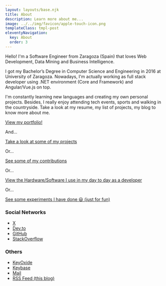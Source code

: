 ```yaml
---
layout: layouts/base.njk
title: About
description: Learn more about me...
image: ../../img/favicon/apple-touch-icon.png
templateClass: tmpl-post
eleventyNavigation:
  key: About
  order: 3
---
```


Hello! I'm a Software Engineer from Zaragoza (Spain) that loves Web Development, Data Mining and Business Intelligence.

I got my Bachelor’s Degree in Computer Science and Engineering in 2016 at University of Zaragoza. Nowadays, I'm actually working as full stack developer using .NET environment (Core and Framework) and Angular/Vue.js on top.

I'm constantly learning new languages and creating my own personal projects. Besides, I really enjoy attending tech events, sports and walking in the countryside. Take a look at my resume, my list of projects, my blog to know more about me.

[View my portfolio!](https://pirac.es)

And...

<a href="/developments/">Take a look at some of my projects</a>

Or...

<a href="/contributions/">See some of my contributions</a>

Or...

<a href="/uses/">View the Hardware/Software I use in my day to day as a developer</a>

Or...

<a href="/labs/">See some experiments I have done 😃 (just for fun)</a>


### Social Networks

- [X](https://x.com/piraces_)
- [Dev.to](https://dev.to/piraces)
- [GitHub](https://github.com/piraces)
- [StackOverflow](https://stackoverflow.com/users/4064162/piraces)

### Others

- [KeyOxide](https://keyoxide.org/84BF523F3F3EFA760C3E2C0C0C1A484B87269CD7)
- [Keybase](https://keybase.io/piraces/pgp_keys.asc)
- [Mail](mailto:raul@piraces.dev)
- [RSS Feed (this blog)](https://piraces.dev/feed/feed.xml)
